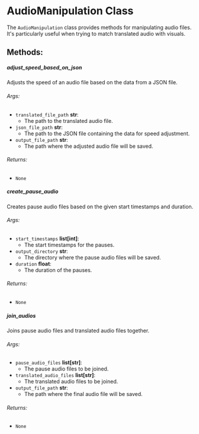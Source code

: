 # AudioManipulation Class

The `AudioManipulation` class provides methods for manipulating audio files. It's particularly useful when trying to match translated audio with visuals.

## Methods:

##### adjust_speed_based_on_json
Adjusts the speed of an audio file based on the data from a JSON file.

###### Args:
- `translated_file_path` **str**: 
  - The path to the translated audio file.
- `json_file_path` **str**: 
  - The path to the JSON file containing the data for speed adjustment.
- `output_file_path` **str**: 
  - The path where the adjusted audio file will be saved.

###### Returns:
- `None`

##### create_pause_audio
Creates pause audio files based on the given start timestamps and duration.

###### Args:
- `start_timestamps` **list[int]**: 
  - The start timestamps for the pauses.
- `output_directory` **str**: 
  - The directory where the pause audio files will be saved.
- `duration` **float**: 
  - The duration of the pauses.

###### Returns:
- `None`

##### join_audios
Joins pause audio files and translated audio files together.

###### Args:
- `pause_audio_files` **list[str]**: 
  - The pause audio files to be joined.
- `translated_audio_files` **list[str]**: 
  - The translated audio files to be joined.
- `output_file_path` **str**: 
  - The path where the final audio file will be saved.

###### Returns:
- `None`
